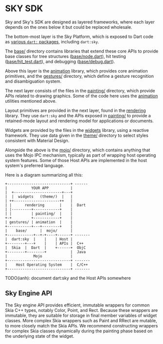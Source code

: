 SKY SDK
========

Sky and Sky's SDK are designed as layered frameworks, where each layer
depends on the ones below it but could be replaced wholesale.

The bottom-most layer is the Sky Platform, which is exposed to Dart
code as [various `dart:` packages](https://api.dartlang.org/),
including `dart:sky`.

The [base/](base/) directory contains libraries that extend these core
APIs to provide base classes for tree structures
([base/node.dart](base/node.dart)), hit testing
([base/hit_test.dart](base/hit_test.dart)), and debugging
([base/debug.dart](base/debug.dart)).

Above this layer is the [animation](animation.dart) library,
which provides core animation primitives, and the [gestures/](gestures/)
directory, which define a gesture recognition and disambiguation system.

The next layer consists of the files in the [painting/](painting/) directory,
which provide APIs related to drawing graphics. Some of the code here
uses the [animation](animation.dart) utilities mentioned above.

Layout primitives are provided in the next layer, found in the
[rendering](rendering.dart) library. They use `dart:sky` and the
APIs exposed in [painting/](painting/) to provide a retained-mode layout and
rendering model for applications or documents.

Widgets are provided by the files in the [widgets](widgets.dart)
library, using a reactive framework. They use data given in the
[theme/](theme/) directory to select styles consistent with Material
Design.

Alongside the above is the [mojo/](mojo/) directory, which contains
anything that uses the Mojo IPC mechanism, typically as part of
wrapping host operating system features. Some of those Host APIs are
implemented in the host system's preferred language.

Here is a diagram summarizing all this:

    +-----------------------------+ ------
    |           YOUR APP          |
    |  +----------------------+---+
    |  |  widgets   (theme/)  |   |
    | ++---------------------++   |
    | |      rendering       |    |  Dart
    | |---------+------------+    |
    | |         | painting/  |    |
    +-+         +------------+    |
    | gestures/ | animation  |    |
    +-----------+---+--------+    |
    |    base/      |  mojo/      |
    +------------+--+-+----+------+ -------
    |  dart:sky  |    |    | Host |
    +--------+---+    |    | APIs |  C++
    |  Skia  |  Dart  |    +------+  ObjC
    +--------+--------+           |  Java
    |            Mojo             |
    +-----------------------------+ -------
    |    Host Operating System    |  C/C++
    +-----------------------------+ -------

TODO(ianh): document dart:sky and the Host APIs somewhere

Sky Engine API
--------------

The Sky engine API provides efficient, immutable wrappers
for common Skia C++ types, notably Color, Point, and Rect.
Because these wrappers are immutable, they are suitable
for storage in final member variables of widget classes.
More complex Skia wrappers such as Paint and RRect are
mutable, to more closely match the Skia APIs. We recommend
constructing wrappers for complex Skia classes dynamically
during the painting phase based on the underlying state of
the widget.
